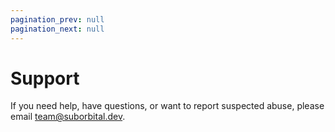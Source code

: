 ```yaml
---
pagination_prev: null
pagination_next: null
---
```


# Support

If you need help, have questions, or want to report suspected abuse, please email team@suborbital.dev.
